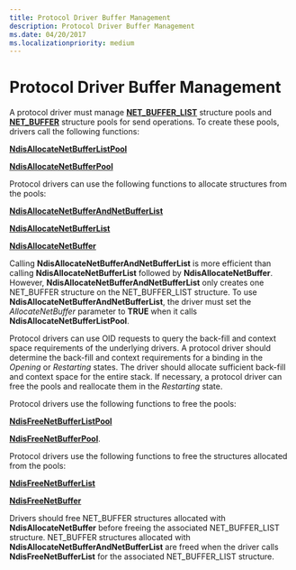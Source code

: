 ```yaml
---
title: Protocol Driver Buffer Management
description: Protocol Driver Buffer Management
ms.date: 04/20/2017
ms.localizationpriority: medium
---
```


# Protocol Driver Buffer Management





A protocol driver must manage [**NET\_BUFFER\_LIST**](/windows-hardware/drivers/ddi/ndis/ns-ndis-_net_buffer_list) structure pools and [**NET\_BUFFER**](/windows-hardware/drivers/ddi/ndis/ns-ndis-_net_buffer) structure pools for send operations. To create these pools, drivers call the following functions:

[**NdisAllocateNetBufferListPool**](/windows-hardware/drivers/ddi/ndis/nf-ndis-ndisallocatenetbufferlistpool)

[**NdisAllocateNetBufferPool**](/windows-hardware/drivers/ddi/ndis/nf-ndis-ndisallocatenetbufferpool)

Protocol drivers can use the following functions to allocate structures from the pools:

[**NdisAllocateNetBufferAndNetBufferList**](/windows-hardware/drivers/ddi/ndis/nf-ndis-ndisallocatenetbufferandnetbufferlist)

[**NdisAllocateNetBufferList**](/windows-hardware/drivers/ddi/ndis/nf-ndis-ndisallocatenetbufferlist)

[**NdisAllocateNetBuffer**](/windows-hardware/drivers/ddi/ndis/nf-ndis-ndisallocatenetbuffer)

Calling **NdisAllocateNetBufferAndNetBufferList** is more efficient than calling **NdisAllocateNetBufferList** followed by **NdisAllocateNetBuffer**. However, **NdisAllocateNetBufferAndNetBufferList** only creates one NET\_BUFFER structure on the NET\_BUFFER\_LIST structure. To use **NdisAllocateNetBufferAndNetBufferList**, the driver must set the *AllocateNetBuffer* parameter to **TRUE** when it calls **NdisAllocateNetBufferListPool**.

Protocol drivers can use OID requests to query the back-fill and context space requirements of the underlying drivers. A protocol driver should determine the back-fill and context requirements for a binding in the *Opening* or *Restarting* states. The driver should allocate sufficient back-fill and context space for the entire stack. If necessary, a protocol driver can free the pools and reallocate them in the *Restarting* state.

Protocol drivers use the following functions to free the pools:

[**NdisFreeNetBufferListPool**](/windows-hardware/drivers/ddi/ndis/nf-ndis-ndisfreenetbufferlistpool)

[**NdisFreeNetBufferPool**](/windows-hardware/drivers/ddi/ndis/nf-ndis-ndisfreenetbufferpool).

Protocol drivers use the following functions to free the structures allocated from the pools:

[**NdisFreeNetBufferList**](/windows-hardware/drivers/ddi/ndis/nf-ndis-ndisfreenetbufferlist)

[**NdisFreeNetBuffer**](/windows-hardware/drivers/ddi/ndis/nf-ndis-ndisfreenetbuffer)

Drivers should free NET\_BUFFER structures allocated with **NdisAllocateNetBuffer** before freeing the associated NET\_BUFFER\_LIST structure. NET\_BUFFER structures allocated with **NdisAllocateNetBufferAndNetBufferList** are freed when the driver calls **NdisFreeNetBufferList** for the associated NET\_BUFFER\_LIST structure.

 


